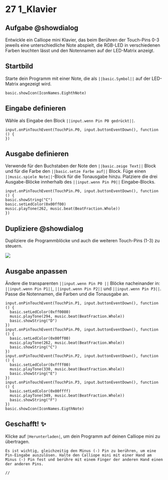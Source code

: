 # 27 1_Klavier


## Aufgabe @showdialog
Entwickle ein Calliope mini Klavier, das beim Berühren der Touch-Pins 0-3 jeweils eine unterschiedliche Note abspielt, die RGB-LED in verschiedenen Farben leuchten lässt und den Notennamen auf der LED-Matrix anzeigt.


## Startbild
Starte dein Programm mit einer Note, die als ``||basic.Symbol||`` auf der LED-Matrix angezeigt wird.


```blocks
basic.showIcon(IconNames.EighthNote)
```


## Eingabe definieren
Wähle als Eingabe den Block ``||input.wenn Pin P0 gedrückt||``.

```blocks
input.onPinTouchEvent(TouchPin.P0, input.buttonEventDown(), function () {
})
```


## Ausgabe definieren
Verwende für den Buchstaben der Note den ``||basic.zeige Text||`` Block und für die Farbe den  ``||basic.setze Farbe auf||`` Block.
Füge einen ``||music.spiele Note||``-Block für die Tonausgabe hinzu. Platziere die drei Ausgabe-Blöcke innherhalb des ``||input.wenn Pin P0||`` Eingabe-Blocks.

```blocks
input.onPinTouchEvent(TouchPin.P0, input.buttonEventDown(), function () {
basic.showString("C")
basic.setLedColor(0x00ff00)
music.playTone(262, music.beat(BeatFraction.Whole))
})
```

## Dupliziere @showdialog
Dupliziere die Programmblöcke und auch die weiteren Touch-Pins (1-3) zu steuern.


![](https://calliope.cc/tutorials/duplizieren.png)


## Ausgabe anpassen
Ändere die transparenten ``||input.wenn Pin P0 ||`` Blöcke nacheinander in: ``||input.wenn Pin P1||``, ``||input.wenn Pin P2||`` und ``||input.wenn Pin P3||``.
Passe die Notennamen, die Farben und die Tonausgabe an.

```blocks
input.onPinTouchEvent(TouchPin.P1, input.buttonEventDown(), function () {
  basic.setLedColor(0xff0080)
  music.playTone(294, music.beat(BeatFraction.Whole))
  basic.showString("D")
})
input.onPinTouchEvent(TouchPin.P0, input.buttonEventDown(), function () {
  basic.setLedColor(0x00ff00)
  music.playTone(262, music.beat(BeatFraction.Whole))
  basic.showString("C")
})
input.onPinTouchEvent(TouchPin.P2, input.buttonEventDown(), function () {
  basic.setLedColor(0xffff00)
  music.playTone(330, music.beat(BeatFraction.Whole))
  basic.showString("E")
})
input.onPinTouchEvent(TouchPin.P3, input.buttonEventDown(), function () {
  basic.setLedColor(0x00ffff)
  music.playTone(349, music.beat(BeatFraction.Whole))
  basic.showString("F")
})
basic.showIcon(IconNames.EigthNote)
```

## Geschafft! ✨
Klicke auf ``|Herunterladen|``, um dein Programm auf deinen Calliope mini zu übertragen.

```
Es ist wichtig, gleichzeitig den Minus (-) Pin zu berühren, um eine Pin-Eingabe auszulösen. Halte den Calliope mini mit einer Hand am Minus (-) Pin fest und berühre mit einem Finger der anderen Hand einen der anderen Pins.
```




```template
//
```



